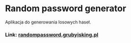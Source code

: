 # Random password generator
Aplikacja do generowania losowych haseł.
### Link: [randompassword.grubyisking.pl](https://randompassword.grubyisking.pl)
